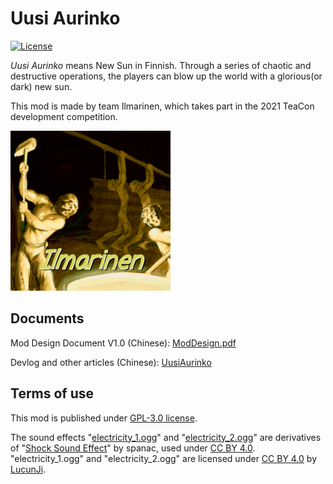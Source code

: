 # Uusi Aurinko
[![License](https://img.shields.io/github/license/LucunJi/uusi-aurinko.svg)](https://github.com/LucunJi/uusi-aurinko/blob/master/LICENSE)

*Uusi Aurinko* means New Sun in Finnish. Through a series of chaotic and destructive operations,
the players can blow up the world with a glorious(or dark) new sun.

This mod is made by team Ilmarinen, which takes part in the 2021 TeaCon development competition.

![](./Ilmarinen_256.png)

## Documents
Mod Design Document V1.0 (Chinese): [ModDesign.pdf](https://github.com/LucunJi/uusi-aurinko/blob/master/documents/ModDesign.pdf)

Devlog and other articles (Chinese): [UusiAurinko](https://lucunji.github.io/tags/UusiAurinko/)

## Terms of use
This mod is published under [GPL-3.0 license](./LICENSE).

The sound effects
"[electricity_1.ogg](./src/main/resources/assets/uusi-aurinko/sounds/electricity_1.ogg)" and
"[electricity_2.ogg](./src/main/resources/assets/uusi-aurinko/sounds/electricity_1.ogg)"
are derivatives of 
"[Shock Sound Effect](https://www.freesoundslibrary.com/shock-sound-effect/)"
by spanac, used under [CC BY 4.0](https://creativecommons.org/licenses/by/4.0/).
"electricity_1.ogg" and "electricity_2.ogg" are licensed under [CC BY 4.0](https://creativecommons.org/licenses/by/4.0/) by 
[LucunJi](https://github.com/LucunJi).
